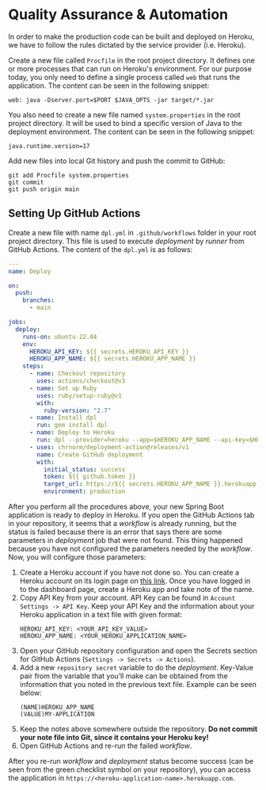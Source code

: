 # Quality Assurance & Automation

In order to make the production code can be built and deployed on Heroku,
we have to follow the rules dictated by the service provider (i.e. Heroku).

Create a new file called `Procfile` in the root project directory.
It defines one or more processes that can run on Heroku's environment.
For our purpose today, you only need to define a single process called `web` that runs the application.
The content can be seen in the following snippet:

```procfile
web: java -Dserver.port=$PORT $JAVA_OPTS -jar target/*.jar
```

You also need to create a new file named `system.properties` in the root project directory.
It will be used to bind a specific version of Java to the deployment environment.
The content can be seen in the following snippet:

```properties
java.runtime.version=17
```

Add new files into local Git history and push the commit to GitHub:

```shell
git add Procfile system.properties
git commit
git push origin main
```

## Setting Up GitHub Actions

Create a new file with name `dpl.yml` in `.github/workflows` folder in your root project directory.
This file is used to execute _deployment_ by _runner_ from GitHub Actions.
The content of the `dpl.yml` is as follows:

```yml
---
name: Deploy

on:
  push:
    branches:
      - main

jobs:
  deploy:
    runs-on: ubuntu-22.04
    env:
      HEROKU_API_KEY: ${{ secrets.HEROKU_API_KEY }}
      HEROKU_APP_NAME: ${{ secrets.HEROKU_APP_NAME }}
    steps:
      - name: Checkout repository
        uses: actions/checkout@v3
      - name: Set up Ruby
        uses: ruby/setup-ruby@v1
        with:
          ruby-version: "2.7"
      - name: Install dpl
        run: gem install dpl
      - name: Deploy to Heroku
        run: dpl --provider=heroku --app=$HEROKU_APP_NAME --api-key=$HEROKU_API_KEY
      - uses: chrnorm/deployment-action@releases/v1
        name: Create GitHub deployment
        with:
          initial_status: success
          token: ${{ github.token }}
          target_url: https://${{ secrets.HEROKU_APP_NAME }}.herokuapp.com
          environment: production
```

After you perform all the procedures above, your new Spring Boot application is ready to deploy in Heroku.
If you open the GitHub Actions tab in your repository, it seems that a _workflow_ is already running,
but the status is failed because there is an error that says there are some parameters in _deployment_ job that were not found.
This thing happened because you have not configured the parameters needed by the _workflow_.
Now, you will configure those parameters:

1. Create a Heroku account if you have not done so.
   You can create a Heroku account on its login page on [this link](https://id.heroku.com/login).
   Once you have logged in to the dashboard page, create a Heroku app and take note of the name.
2. Copy API Key from your account. API Key can be found in `Account Settings -> API Key`. Keep your API Key and the information about your Heroku application in a text file with given format:
   ```
   HEROKU_API_KEY: <YOUR_API_KEY_VALUE>
   HEROKU_APP_NAME: <YOUR_HEROKU_APPLICATION_NAME>
   ```
3. Open your GitHub repository configuration and open the Secrets section for GitHub Actions (`Settings -> Secrets -> Actions`).
4. Add a new `repository secret` variable to do the _deployment_. Key-Value pair from the variable that you’ll make can be obtained from the information that you noted in the previous text file. Example can be seen below:
   ```
   (NAME)HEROKU_APP_NAME
   (VALUE)MY-APPLICATION
   ```
5. Keep the notes above somewhere outside the repository. **Do not commit your note file into Git, since it contains your Heroku key!**
6. Open GitHub Actions and re-run the failed _workflow_.

After you re-run _workflow_ and _deployment_ status become success (can be seen from the green checklist symbol on your repository),
you can access the application in `https://<heroku-application-name>.herokuapp.com`.
